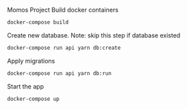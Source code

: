 Momos Project
Build docker containers

```bash
docker-compose build
```

Create new database. Note: skip this step if database existed

```bash
docker-compose run api yarn db:create
```

Apply migrations

```bash
docker-compose run api yarn db:run
```

Start the app

```bash
docker-compose up